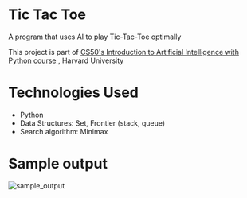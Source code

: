 # Tic Tac Toe
<p>A program that uses AI to play Tic-Tac-Toe optimally</p>
<P>This project is part of <a href="https://pll.harvard.edu/course/cs50s-introduction-artificial-intelligence-python">CS50's Introduction to Artificial Intelligence with Python course </a>, Harvard University</P>

# Technologies Used

<ul>
  <li>Python</li>
  <li>Data Structures: Set, Frontier (stack, queue)</li>
  <li>Search algorithm: Minimax</li>
</ul>

# Sample output

<img src="" alt="sample_output">

